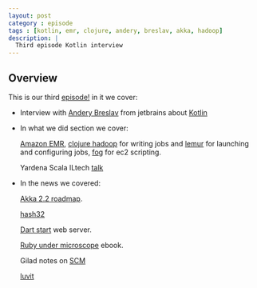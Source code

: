 ```yaml
---
layout: post
category : episode
tags : [kotlin, emr, clojure, andery, breslav, akka, hadoop]
description: |
  Third episode Kotlin interview
---
```


## Overview 

This is our third [episode!](http://dl.dropbox.com/u/116845/lambda-pod-3.mp3) in it we cover:

 * Interview with [Andery Breslav](http://devnet.jetbrains.com/people/abreslav;jsessionid=1887C0AA73178CF271699AE9328192DE) from jetbrains about [Kotlin](http://confluence.jetbrains.net/display/Kotlin/Welcome)

 * In what we did section we cover: 

    [Amazon EMR](http://aws.amazon.com/elasticmapreduce/), [clojure hadoop](https://github.com/alexott/clojure-hadoop) for writing jobs and [lemur](https://github.com/TheClimateCorporation/lemur) for launching and configuring jobs, [fog](http://fog.io/1.4.0/index.html) for ec2 scripting.

    Yardena Scala ILtech [talk]()

 * In the news we covered: 

    [Akka 2.2 roadmap](https://docs.google.com/document/pub?id=1CMz_MEQA8oPcGw9oaFdq_KYYFB_5qZjsDYYwuXfZhBU&pli=1).

    [hash32](http://permalink.gmane.org/gmane.comp.java.openjdk.core-libs.devel/10361)

    [Dart start](https://github.com/lvivski/start) web server.

    [Ruby under microscope](http://patshaughnessy.net/2012/5/9/one-chapter-from-my-upcoming-ebook-ruby-under-a-microscope) ebook.

    Gilad notes on [SCM](http://gbracha.blogspot.co.il/2012/06/source-control-freak.html)

    [luvit](https://github.com/luvit/luvit/)

